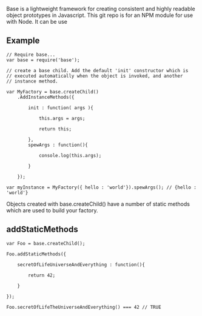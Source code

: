 Base is a lightweight framework for creating consistent and highly readable object prototypes in Javascript. This git repo is for an NPM module for use with Node. It can be use

## Example

	// Require base...
	var base = require('base');
 
	// create a base child. Add the default 'init' constructor which is
	// executed automatically when the object is invoked, and another 
	// instance method.

	var MyFactory = base.createChild()
		.AddInstanceMethods({

			init : function( args ){

				this.args = args;

				return this;

			},
			spewArgs : function(){

				console.log(this.args);

			}

		});

	var myInstance = MyFactory({ hello : 'world'}).spewArgs(); // {hello : 'world'}

Objects created with base.createChild() have a number of static methods which are used to build your factory.

## addStaticMethods

	var Foo = base.createChild();

	Foo.addStaticMethods({

		secretOfLifeUniverseAndEverything : function(){

			return 42;

		}

	});

	Foo.secretOfLifeTheUniverseAndEverything() === 42 // TRUE



